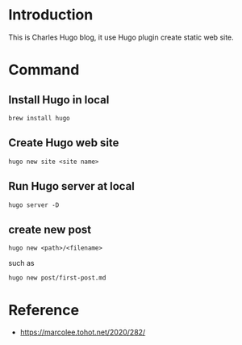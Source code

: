 # Introduction
This is Charles Hugo blog, it use Hugo plugin create static web site.

# Command
## Install Hugo in local
```
brew install hugo
```

## Create Hugo web site
```
hugo new site <site name>
```

## Run Hugo server at local
```
hugo server -D
```

## create new post
```
hugo new <path>/<filename>
```

such as 
```
hugo new post/first-post.md
```


# Reference
- https://marcolee.tohot.net/2020/282/

